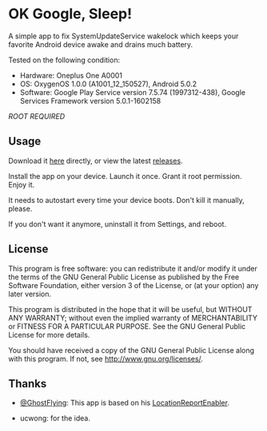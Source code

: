 OK Google, Sleep!
=====================

A simple app to fix SystemUpdateService wakelock which keeps your favorite Android device awake and drains much battery.

Tested on the following condition:

 * Hardware: Oneplus One A0001
 * OS: OxygenOS 1.0.0 (A1001_12_150527), Android 5.0.2
 * Software: Google Play Service version 7.5.74 (1997312-438), Google Services Framework version 5.0.1-1602158

*ROOT REQUIRED*

## Usage

Download it [here](https://github.com/Jamesits/DisableSystemUpdateService/raw/master/releases/ok-google-sleep-1.1.apk) directly, or view the latest [releases](https://github.com/Jamesits/DisableSystemUpdateService/releases).

Install the app on your device. Launch it once. Grant it root permission. Enjoy it. 

It needs to autostart every time your device boots. Don't kill it manually, please.

If you don't want it anymore, uninstall it from Settings, and reboot.

## License

This program is free software: you can redistribute it and/or modify it under the terms of the GNU General Public License as published by the Free Software Foundation, either version 3 of the License, or (at your option) any later version.

This program is distributed in the hope that it will be useful, but WITHOUT ANY WARRANTY; without even the implied warranty of MERCHANTABILITY or FITNESS FOR A PARTICULAR PURPOSE. See the GNU General Public License for more details.

You should have received a copy of the GNU General Public License along with this program. If not, see http://www.gnu.org/licenses/.

## Thanks

 * [@GhostFlying](https://github.com/GhostFlying): This app is based on his [LocationReportEnabler](https://github.com/GhostFlying/LocationReportEnabler).

 * ucwong: for the idea.